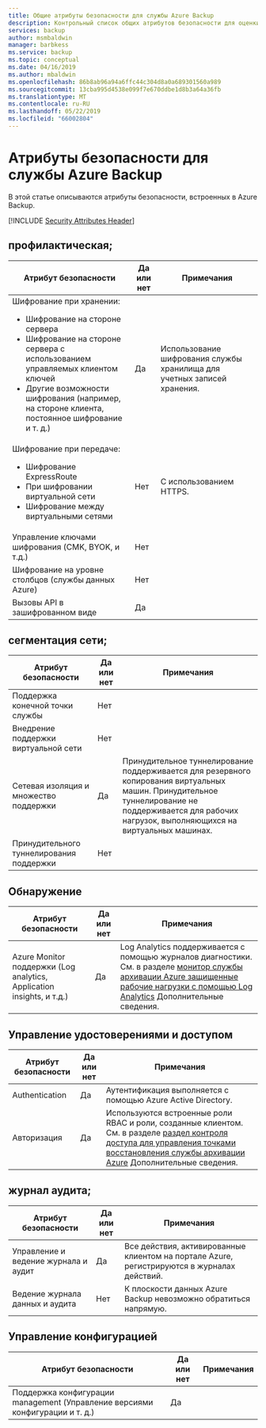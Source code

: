 ```yaml
---
title: Общие атрибуты безопасности для службы Azure Backup
description: Контрольный список общих атрибутов безопасности для оценки службы Azure Backup
services: backup
author: msmbaldwin
manager: barbkess
ms.service: backup
ms.topic: conceptual
ms.date: 04/16/2019
ms.author: mbaldwin
ms.openlocfilehash: 86b8ab96a94a6ffc44c304d8a0a689301560a989
ms.sourcegitcommit: 13cba995d4538e099f7e670ddbe1d8b3a64a36fb
ms.translationtype: MT
ms.contentlocale: ru-RU
ms.lasthandoff: 05/22/2019
ms.locfileid: "66002804"
---
```

# <a name="security-attributes-for-azure-backup"></a>Атрибуты безопасности для службы Azure Backup

В этой статье описываются атрибуты безопасности, встроенных в Azure Backup. 

[!INCLUDE [Security Attributes Header](../../includes/security-attributes-header.md)]

## <a name="preventative"></a>профилактическая;

| Атрибут безопасности | Да или нет | Примечания |
|---|---|--|
| Шифрование при хранении:<ul><li>Шифрование на стороне сервера</li><li>Шифрование на стороне сервера с использованием управляемых клиентом ключей</li><li>Другие возможности шифрования (например, на стороне клиента, постоянное шифрование и т. д.)</ul>| Да | Использование шифрования службы хранилища для учетных записей хранения. |
| Шифрование при передаче:<ul><li>Шифрование ExpressRoute</li><li>При шифровании виртуальной сети</li><li>Шифрование между виртуальными сетями</ul>| Нет | С использованием HTTPS. |
| Управление ключами шифрования (CMK, BYOK, и т.д.)| Нет |  |
| Шифрование на уровне столбцов (службы данных Azure)| Нет |  |
| Вызовы API в зашифрованном виде| Да |  |

## <a name="network-segmentation"></a>сегментация сети;

| Атрибут безопасности | Да или нет | Примечания |
|---|---|--|
| Поддержка конечной точки службы| Нет |  |
| Внедрение поддержки виртуальной сети| Нет |  |
| Сетевая изоляция и множество поддержки| Да | Принудительное туннелирование поддерживается для резервного копирования виртуальных машин. Принудительное туннелирование не поддерживается для рабочих нагрузок, выполняющихся на виртуальных машинах. |
| Принудительного туннелирования поддержки| Нет |  |

## <a name="detection"></a>Обнаружение

| Атрибут безопасности | Да или нет | Примечания|
|---|---|--|
| Azure Monitor поддержки (Log analytics, Application insights, и т.д.)| Да | Log Analytics поддерживается с помощью журналов диагностики. См. в разделе [монитор службы архивации Azure защищенные рабочие нагрузки с помощью Log Analytics](https://azure.microsoft.com/blog/monitor-all-azure-backup-protected-workloads-using-log-analytics/) Дополнительные сведения. |

## <a name="identity-and-access-management"></a>Управление удостоверениями и доступом

| Атрибут безопасности | Да или нет | Примечания|
|---|---|--|
| Authentication| Да | Аутентификация выполняется с помощью Azure Active Directory. |
| Авторизация| Да | Используются встроенные роли RBAC и роли, созданные клиентом. См. в разделе [раздел контроля доступа для управления точками восстановления службы архивации Azure](/azure/backup/backup-rbac-rs-vault) Дополнительные сведения. |


## <a name="audit-trail"></a>журнал аудита;

| Атрибут безопасности | Да или нет | Примечания|
|---|---|--|
| Управление и ведение журнала и аудит| Да | Все действия, активированные клиентом на портале Azure, регистрируются в журналах действий. |
| Ведение журнала данных и аудита| Нет | К плоскости данных Azure Backup невозможно обратиться напрямую.  |

## <a name="configuration-management"></a>Управление конфигурацией

| Атрибут безопасности | Да или нет | Примечания|
|---|---|--|
| Поддержка конфигурации management (Управление версиями конфигурации и т. д.)| Да|  |